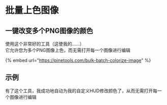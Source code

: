 # 批量上色图像

## 一键改变多个PNG图像的颜色

使用这个非常好的工具（这使我的……）\
它允许您为多个PNG图像上色，而无需打开每一个图像进行编辑

{% embed url="https://pinetools.com/bulk-batch-colorize-image" %}

## 示例

有了这个工具，我成功地自动为我的自定义HUD修改颜色了，从而无需打开每一个图像进行编辑

<figure><img src="../.gitbook/assets/image (1).png" alt=""><figcaption></figcaption></figure>

<figure><img src="../.gitbook/assets/image (1) (1).png" alt=""><figcaption></figcaption></figure>
